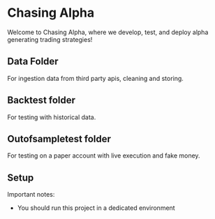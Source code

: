 # Chasing Alpha

Welcome to Chasing Alpha, where we develop, test, and deploy alpha generating trading strategies!

## Data Folder
For ingestion data from third party apis, cleaning and storing.

## Backtest folder

For testing with historical data.

## Outofsampletest folder

For testing on a paper account with live execution and fake money.

## Setup
Important notes:
* You should run this project in a dedicated environment